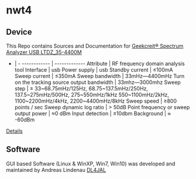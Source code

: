 # nwt4

## Device
This Repo contains Sources and Documentation for
[Geekcreit® Spectrum Analyzer USB LTDZ_35-4400M](https://www.banggood.com/Geekcreit-Spectrum-Analyzer-USB-LTDZ_35-4400M_Spectrum-Signal-Source-with-Tracking-Source-Module-RF-Frequency-Domain-Analysis-Tool-p-1450129.html)

 - | -
------------ | -------------
Attribute | RF frequency domain analysis tool
Interface | usb
Power supply | usb
Standby current | ≤100mA
Sweep current | ≤350mA
Sweep bandwidth | 33mHz—4400mHz
Turn on the tracking source output bandwidth | 33mhz—3000mhz
Sweep step | ≥ 33~68.75mHz/125Hz, 68.75~137.5mHz/250Hz, 137.5~275mHz/500Hz, 275~550mHz/1kHz 550~1100mHz/2kHz, 1100~2200mHz/4kHz, 2200~4400mHz/8kHz
Sweep speed | ≥800 points / sec
Sweep dynamic log ratio | > 50dB
Point frequency or sweep output power | ≈0 dBm
Input detection | ≤10dbm
Background | ≈ -60dBm

[Details](https://www.epanorama.net/blog/2019/08/10/cheap-spectrum-analyzer-and-signal-generator/)

## Software

GUI based Software (Linux & WinXP, Win7, Win10) was developed and maintained by Andreas Lindenau [DL4JAL](https://www.dl4jal.de)






